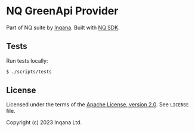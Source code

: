 # NQ GreenApi Provider

Part of NQ suite by [Inqana](https://inqana.com). Built with [NQ SDK](https://pypi.org/project/nqsdk/).

## Tests

Run tests locally:

```bash
$ ./scripts/tests
```

## License

Licensed under the terms of the [Apache License, version 2.0](https://apache.org/licenses/LICENSE-2.0). See `LICENSE` file.

Copyright (c) 2023 Inqana Ltd.
